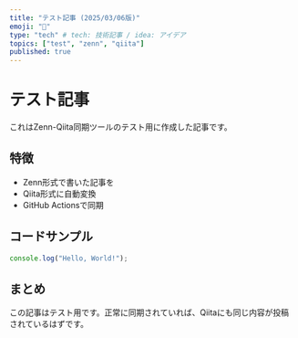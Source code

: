 ```yaml
---
title: "テスト記事 (2025/03/06版)"
emoji: "📝"
type: "tech" # tech: 技術記事 / idea: アイデア
topics: ["test", "zenn", "qiita"]
published: true
---
```


# テスト記事

これはZenn-Qiita同期ツールのテスト用に作成した記事です。

## 特徴

- Zenn形式で書いた記事を
- Qiita形式に自動変換
- GitHub Actionsで同期

## コードサンプル

```javascript
console.log("Hello, World!");
```

## まとめ

この記事はテスト用です。正常に同期されていれば、Qiitaにも同じ内容が投稿されているはずです。 